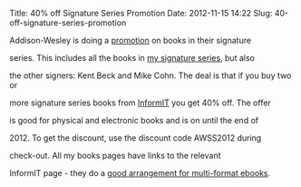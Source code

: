 Title: 40% off Signature Series Promotion
Date: 2012-11-15 14:22
Slug: 40-off-signature-series-promotion

Addison-Wesley is doing a
[promotion](http://www.informit.com/promotions/promotion.aspx?promo=138302)
on books in their signature

series. This includes all the books in [my signature
series](http://martinfowler.com/books/), but also

the other signers: Kent Beck and Mike Cohn. The deal is that if you buy
two or

more signature series books from [InformIT](http://www.informit.com) you
get 40% off. The offer

is good for physical and electronic books and is on until the end of

​2012. To get the discount, use the discount code AWSS2012 during

check-out. All my books pages have links to the relevant

InformIT page - they do a [good arrangement for multi-format
ebooks](http://martinfowler.com/books/buying.html).

</p>

